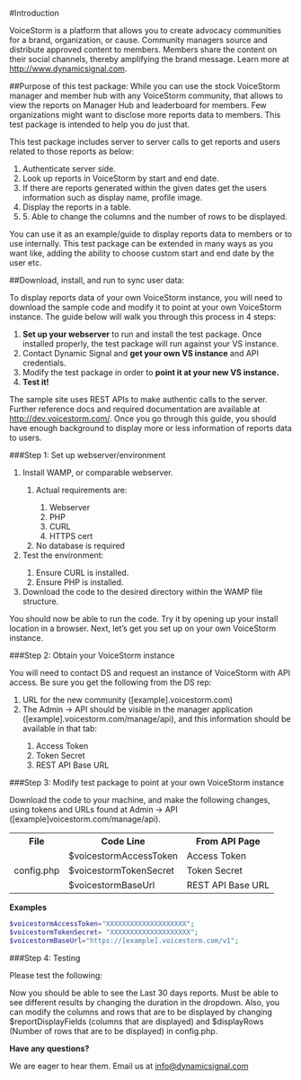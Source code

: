 #Introduction

VoiceStorm is a platform that allows you to create advocacy communities for a brand, organization, or cause. Community managers source and distribute approved content to members. Members share the content on their social channels, thereby amplifying the brand message. Learn more at http://www.dynamicsignal.com.

##Purpose of this test package:
While you can use the stock VoiceStorm manager and member hub with any VoiceStorm community, that allows to view the reports on Manager Hub and leaderboard for members. Few organizations might want to disclose more reports data to members. This test package is intended to help you do just that.

This test package includes server to server calls to get reports and users related to those reports as below:

<ol>
<li>Authenticate server side.</li><li>Look up reports in VoiceStorm by start and end date.</li><li>If there are reports generated within the given dates get the users information such as display name, profile image.</li><li>Display the reports in a table.</li><li>5.	Able to change the columns and the number of rows to be displayed.</li>
</ol>

You can use it as an example/guide to display reports data to members or to use internally. This test package can be extended in many ways as you want like, adding the ability to choose custom start and end date by the user etc.

##Download, install, and run to sync user data:

To display reports data of your own VoiceStorm instance, you will need to download the sample code and modify it to point at your own VoiceStorm instance. The guide below will walk you through this process in 4 steps:

1.    **Set up your webserver** to run and install the test package. Once installed properly, the test package will run against your VS instance.
2.	Contact Dynamic Signal and **get your own VS instance** and API credentials.
3.	Modify the test package in order to **point it at your new VS instance.**
4.	**Test it!**

The sample site uses REST APIs to make authentic calls to the server. Further reference docs and required documentation are available at http://dev.voicestorm.com/. Once you go through this guide, you should have enough background to display more or less information of reports data to users.

###Step 1: Set up webserver/environment

<ol>
<li>Install WAMP, or comparable webserver.</li>
<ol>
<li>Actual requirements are:</li>
<ol>
<li>Webserver</li>
<li>PHP</li>
<li>CURL</li>
<li>HTTPS cert</li>
</ol><li>No database is required</li>
</ol><li>Test the environment:</li>
<ol>
<li>Ensure CURL is installed.</li>
<li>Ensure PHP is installed.</li>
</ol><li>Download the code to the desired directory within the WAMP file structure.</li>
</ol>

You should now be able to run the code. Try it by opening up your install location in a browser. Next, let’s get you set up on your own VoiceStorm instance.

###Step 2: Obtain your VoiceStorm instance

You will need to contact DS and request an instance of VoiceStorm with API access.  Be sure you get the following from the DS rep:

<ol>
<li>URL for the new community ([example].voicestorm.com)</li>
<li>The Admin -> API should be visible in the manager application ([example].voicestorm.com/manage/api), and this information should be available in that tab:</li>
<ol>
<li>Access Token</li>
<li>Token Secret</li>
<li>REST API Base URL</li>
</ol>
</ol>

###Step 3: Modify test package to point at your own VoiceStorm instance

Download the code to your machine, and make the following changes, using tokens and URLs found at Admin -> API ([example]voicestorm.com/manage/api).

<table>
<tr>
<th>File</th>
<th>Code Line</th>
<th>From API Page</th>
</tr>
<tr>
<td rowspan="3">config.php</td>
<td>$voicestormAccessToken</td>
<td>Access Token</td>
<tr>
<td>$voicestormTokenSecret</td>
<td>Token Secret
</tr>
<tr>
<td>$voicestormBaseUrl</td>
<td>REST API Base URL</td>
</tr>
</table>

**Examples**

```php
$voicestormAccessToken="XXXXXXXXXXXXXXXXXXXX";
$voicestormTokenSecret= "XXXXXXXXXXXXXXXXXXXX";
$voicestormBaseUrl="https://[example].voicestorm.com/v1";
```

###Step 4: Testing

Please test the following:

Now you should be able to see the Last 30 days reports.
Must be able to see different results by changing the duration in the dropdown.
Also, you can modify the columns and rows that are to be displayed by changing $reportDisplayFields (columns that are displayed) and $displayRows (Number of rows that are to be displayed) in config.php.


**Have any questions?**

We are eager to hear them. Email us at [info@dynamicsignal.com](mailto:info@dynamicsignal.com)

